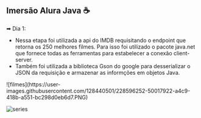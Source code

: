 ## Imersão Alura Java ☕

➡ Dia 1:

<ul>
<li>Nessa etapa foi utilizada a api do IMDB requisitando o endpoint que retorna os 250 melhores filmes. Para isso foi utilizado o pacote java.net que fornece todas as ferramentas para estabelecer a conexão client-server.
<li>Também foi utilizada a biblioteca Gson do google para desserializar o JSON da requisição e armazenar as informções em objetos Java.
  </ul>
![filmes](https://user-images.githubusercontent.com/128440501/228596252-50017922-a4c9-418b-a551-bc298d0eb6d7.PNG)

![series](https://user-images.githubusercontent.com/128440501/228596305-71396e60-80a9-4752-87ab-392b3112723f.PNG)
